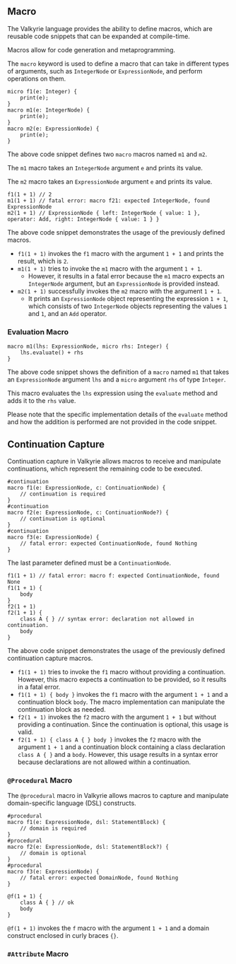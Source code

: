## Macro

The Valkyrie language provides the ability to define macros, which are reusable code snippets that can be expanded at compile-time.

Macros allow for code generation and metaprogramming.

The `macro` keyword is used to define a macro that can take in different types of arguments, such as `IntegerNode` or `ExpressionNode`, and perform operations on them.

```valkyrie
micro f1(e: Integer) {
    print(e);
}
macro m1(e: IntegerNode) {
    print(e);
}
macro m2(e: ExpressionNode) {
    print(e);
}
```

The above code snippet defines two `macro` macros named `m1` and `m2`.

The `m1` macro takes an `IntegerNode` argument `e` and prints its value.

The `m2` macro takes an `ExpressionNode` argument `e` and prints its value.

```valkyrie
f1(1 + 1) // 2
m1(1 + 1) // fatal error: macro f21: expected IntegerNode, found ExpressionNode
m2(1 + 1) // ExpressionNode { left: IntegerNode { value: 1 }, operator: Add, right: IntegerNode { value: 1 } }
```

The above code snippet demonstrates the usage of the previously defined macros.

- `f1(1 + 1)` invokes the `f1` macro with the argument `1 + 1` and prints the result, which is `2`.
- `m1(1 + 1)` tries to invoke the `m1` macro with the argument `1 + 1`.
  - However, it results in a fatal error because the `m1` macro expects an `IntegerNode` argument, but an `ExpressionNode` is provided instead.
- `m2(1 + 1)` successfully invokes the `m2` macro with the argument `1 + 1`.
  - It prints an `ExpressionNode` object representing the expression `1 + 1`, which consists of two `IntegerNode` objects representing the values `1` and `1`, and an `Add` operator.

### Evaluation Macro

```valkyrie
macro m1(lhs: ExpressionNode, micro rhs: Integer) {
    lhs.evaluate() + rhs
}
```

The above code snippet shows the definition of a `macro` named `m1` that takes an `ExpressionNode` argument `lhs` and a `micro` argument `rhs` of type `Integer`.

This macro evaluates the `lhs` expression using the `evaluate` method and adds it to the `rhs` value.

Please note that the specific implementation details of the `evaluate` method and how the addition is performed are not provided in the code snippet.

## Continuation Capture

Continuation capture in Valkyrie allows macros to receive and manipulate continuations, which represent the remaining code to be executed.

```valkyrie
#continuation
macro f1(e: ExpressionNode, c: ContinuationNode) {
    // continuation is required
}
#continuation
macro f2(e: ExpressionNode, c: ContinuationNode?) {
    // continuation is optional
}
#continuation
macro f3(e: ExpressionNode) {
    // fatal error: expected ContinuationNode, found Nothing
}
```

The last parameter defined must be a `ContinuationNode`.


```valkyrie
f1(1 + 1) // fatal error: macro f: expected ContinuationNode, found None
f1(1 + 1) {
    body
}
f2(1 + 1)
f2(1 + 1) {
    class A { } // syntax error: declaration not allowed in continuation.
    body
}
```

The above code snippet demonstrates the usage of the previously defined continuation capture macros.

- `f1(1 + 1)` tries to invoke the `f1` macro without providing a continuation. However, this macro expects a continuation to be provided, so it results in a fatal error.
- `f1(1 + 1) { body }` invokes the `f1` macro with the argument `1 + 1` and a continuation block `body`. The macro implementation can manipulate the continuation block as needed.
- `f2(1 + 1)` invokes the `f2` macro with the argument `1 + 1` but without providing a continuation. Since the continuation is optional, this usage is valid.
- `f2(1 + 1) { class A { } body }` invokes the `f2` macro with the argument `1 + 1` and a continuation block containing a class declaration `class A { }` and a `body`. However, this usage results in a syntax error because declarations are not allowed within a continuation.

### `@Procedural` Macro

The `@procedural` macro in Valkyrie allows macros to capture and manipulate domain-specific language (DSL) constructs.

```valkyrie
#procedural
macro f1(e: ExpressionNode, dsl: StatementBlock) {
    // domain is required
}
#procedural
macro f2(e: ExpressionNode, dsl: StatementBlock?) {
    // domain is optional
}
#procedural
macro f3(e: ExpressionNode) {
    // fatal error: expected DomainNode, found Nothing
}
```


```valkyrie
@f(1 + 1) {
    class A { } // ok
    body
}
```


`@f(1 + 1)` invokes the `f` macro with the argument `1 + 1` and a domain construct enclosed in curly braces `{}`.

### `#Attribute` Macro



